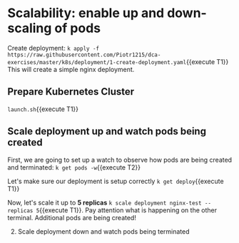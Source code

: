 # Scalability: enable up and down-scaling of pods

Create deployment: `k apply -f https://raw.githubusercontent.com/Piotr1215/dca-exercises/master/k8s/deployment/1-create-deployment.yaml`{{execute T1}}
This will create a simple nginx deployment.

## Prepare Kubernetes Cluster

`launch.sh`{{execute T1}}

## Scale deployment up and watch pods being created

First, we are going to set up a watch to observe how pods are being created and terminated: `k get pods -w`{{execute T2}}

Let's make sure our deployment is setup correctly `k get deploy`{{execute T1}}

Now, let's scale it up to **5 replicas** `k scale deployment nginx-test --replicas 5`{{execute T1}}. Pay attention what is happening on the other terminal. Additional pods are being created!

2. Scale deployment down and watch pods being terminated